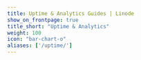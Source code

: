 ```yaml
---
title: Uptime & Analytics Guides | Linode
show_on_frontpage: true
title_short: "Uptime & Analytics"
weight: 100
icon: "bar-chart-o"
aliases: ['/uptime/']
---
```

